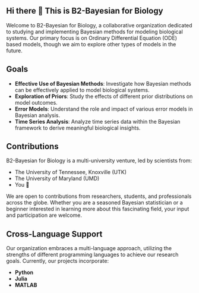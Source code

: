 

<!--

**Here are some ideas to get you started:**

🙋‍♀️ A short introduction - what is your organization all about?
🌈 Contribution guidelines - how can the community get involved?
👩‍💻 Useful resources - where can the community find your docs? Is there anything else the community should know?
🍿 Fun facts - what does your team eat for breakfast?
🧙 Remember, you can do mighty things with the power of [Markdown](https://docs.github.com/github/writing-on-github/getting-started-with-writing-and-formatting-on-github/basic-writing-and-formatting-syntax)
-->
## Hi there 👋 This is  B2-Bayesian for Biology

Welcome to B2-Bayesian for Biology, a collaborative organization dedicated to studying and implementing Bayesian methods for modeling biological systems. Our primary focus is on Ordinary Differential Equation (ODE) based models, though we aim to explore other types of models in the future.

## Goals

- **Effective Use of Bayesian Methods**: Investigate how Bayesian methods can be effectively applied to model biological systems.
- **Exploration of Priors**: Study the effects of different prior distributions on model outcomes.
- **Error Models**: Understand the role and impact of various error models in Bayesian analysis.
- **Time Series Analysis**: Analyze time series data within the Bayesian framework to derive meaningful biological insights.

## Contributions

B2-Bayesian for Biology is a multi-university venture, led by scientists from:
- The University of Tennessee, Knoxville (UTK)
- The University of Maryland (UMD)
- You 🧙

We are open to contributions from researchers, students, and professionals across the globe. Whether you are a seasoned Bayesian statistician or a beginner interested in learning more about this fascinating field, your input and participation are welcome.

## Cross-Language Support

Our organization embraces a multi-language approach, utilizing the strengths of different programming languages to achieve our research goals. Currently, our projects incorporate:

- **Python**
- **Julia**
- **MATLAB**
